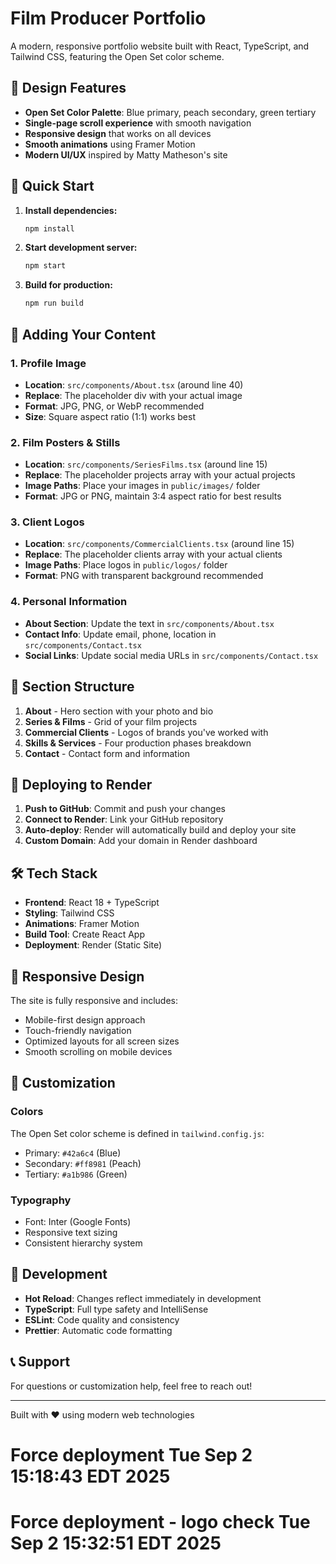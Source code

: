 # Film Producer Portfolio

A modern, responsive portfolio website built with React, TypeScript, and Tailwind CSS, featuring the Open Set color scheme.

## 🎨 Design Features

- **Open Set Color Palette**: Blue primary, peach secondary, green tertiary
- **Single-page scroll experience** with smooth navigation
- **Responsive design** that works on all devices
- **Smooth animations** using Framer Motion
- **Modern UI/UX** inspired by Matty Matheson's site

## 🚀 Quick Start

1. **Install dependencies:**
   ```bash
   npm install
   ```

2. **Start development server:**
   ```bash
   npm start
   ```

3. **Build for production:**
   ```bash
   npm run build
   ```

## 📁 Adding Your Content

### 1. Profile Image
- **Location**: `src/components/About.tsx` (around line 40)
- **Replace**: The placeholder div with your actual image
- **Format**: JPG, PNG, or WebP recommended
- **Size**: Square aspect ratio (1:1) works best

### 2. Film Posters & Stills
- **Location**: `src/components/SeriesFilms.tsx` (around line 15)
- **Replace**: The placeholder projects array with your actual projects
- **Image Paths**: Place your images in `public/images/` folder
- **Format**: JPG or PNG, maintain 3:4 aspect ratio for best results

### 3. Client Logos
- **Location**: `src/components/CommercialClients.tsx` (around line 15)
- **Replace**: The placeholder clients array with your actual clients
- **Image Paths**: Place logos in `public/logos/` folder
- **Format**: PNG with transparent background recommended

### 4. Personal Information
- **About Section**: Update the text in `src/components/About.tsx`
- **Contact Info**: Update email, phone, location in `src/components/Contact.tsx`
- **Social Links**: Update social media URLs in `src/components/Contact.tsx`

## 🎯 Section Structure

1. **About** - Hero section with your photo and bio
2. **Series & Films** - Grid of your film projects
3. **Commercial Clients** - Logos of brands you've worked with
4. **Skills & Services** - Four production phases breakdown
5. **Contact** - Contact form and information

## 🚀 Deploying to Render

1. **Push to GitHub**: Commit and push your changes
2. **Connect to Render**: Link your GitHub repository
3. **Auto-deploy**: Render will automatically build and deploy your site
4. **Custom Domain**: Add your domain in Render dashboard

## 🛠️ Tech Stack

- **Frontend**: React 18 + TypeScript
- **Styling**: Tailwind CSS
- **Animations**: Framer Motion
- **Build Tool**: Create React App
- **Deployment**: Render (Static Site)

## 📱 Responsive Design

The site is fully responsive and includes:
- Mobile-first design approach
- Touch-friendly navigation
- Optimized layouts for all screen sizes
- Smooth scrolling on mobile devices

## 🎨 Customization

### Colors
The Open Set color scheme is defined in `tailwind.config.js`:
- Primary: `#42a6c4` (Blue)
- Secondary: `#ff8981` (Peach)
- Tertiary: `#a1b986` (Green)

### Typography
- Font: Inter (Google Fonts)
- Responsive text sizing
- Consistent hierarchy system

## 🔧 Development

- **Hot Reload**: Changes reflect immediately in development
- **TypeScript**: Full type safety and IntelliSense
- **ESLint**: Code quality and consistency
- **Prettier**: Automatic code formatting

## 📞 Support

For questions or customization help, feel free to reach out!

---

Built with ❤️ using modern web technologies
# Force deployment Tue Sep  2 15:18:43 EDT 2025
# Force deployment - logo check Tue Sep  2 15:32:51 EDT 2025
